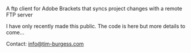 A ftp client for Adobe Brackets that syncs project changes with a remote FTP server

I have only recently made this public. The code is here but more details to come...



Contact: info@tim-burgess.com
